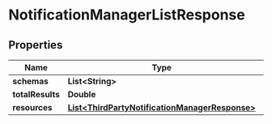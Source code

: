 

# NotificationManagerListResponse


## Properties

| Name | Type | Description | Notes |
|------------ | ------------- | ------------- | -------------|
|**schemas** | **List&lt;String&gt;** |  |  [optional] |
|**totalResults** | **Double** |  |  [optional] |
|**resources** | [**List&lt;ThirdPartyNotificationManagerResponse&gt;**](ThirdPartyNotificationManagerResponse.md) |  |  [optional] |



